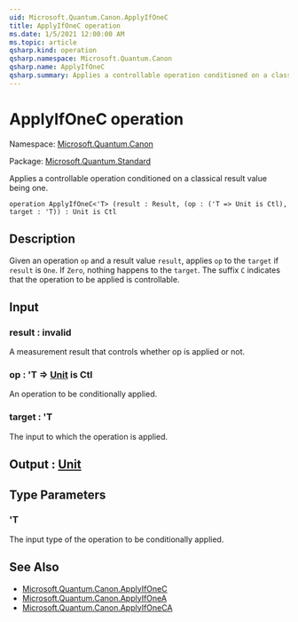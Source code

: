 ```yaml
---
uid: Microsoft.Quantum.Canon.ApplyIfOneC
title: ApplyIfOneC operation
ms.date: 1/5/2021 12:00:00 AM
ms.topic: article
qsharp.kind: operation
qsharp.namespace: Microsoft.Quantum.Canon
qsharp.name: ApplyIfOneC
qsharp.summary: Applies a controllable operation conditioned on a classical result value being one.
---
```


# ApplyIfOneC operation

Namespace: [Microsoft.Quantum.Canon](xref:Microsoft.Quantum.Canon)

Package: [Microsoft.Quantum.Standard](https://nuget.org/packages/Microsoft.Quantum.Standard)


Applies a controllable operation conditioned on a classical result value being one.

```qsharp
operation ApplyIfOneC<'T> (result : Result, (op : ('T => Unit is Ctl), target : 'T)) : Unit is Ctl
```


## Description

Given an operation `op` and a result value `result`, applies `op` to the `target`if `result` is `One`. If `Zero`, nothing happens to the `target`.The suffix `C` indicates that the operation to be applied is controllable.

## Input

### result : __invalid<Result>__

A measurement result that controls whether op is applied or not.


### op : 'T => [Unit](xref:microsoft.quantum.lang-ref.unit)  is Ctl

An operation to be conditionally applied.


### target : 'T

The input to which the operation is applied.



## Output : [Unit](xref:microsoft.quantum.lang-ref.unit)



## Type Parameters

### 'T

The input type of the operation to be conditionally applied.

## See Also

- [Microsoft.Quantum.Canon.ApplyIfOneC](xref:Microsoft.Quantum.Canon.ApplyIfOneC)
- [Microsoft.Quantum.Canon.ApplyIfOneA](xref:Microsoft.Quantum.Canon.ApplyIfOneA)
- [Microsoft.Quantum.Canon.ApplyIfOneCA](xref:Microsoft.Quantum.Canon.ApplyIfOneCA)